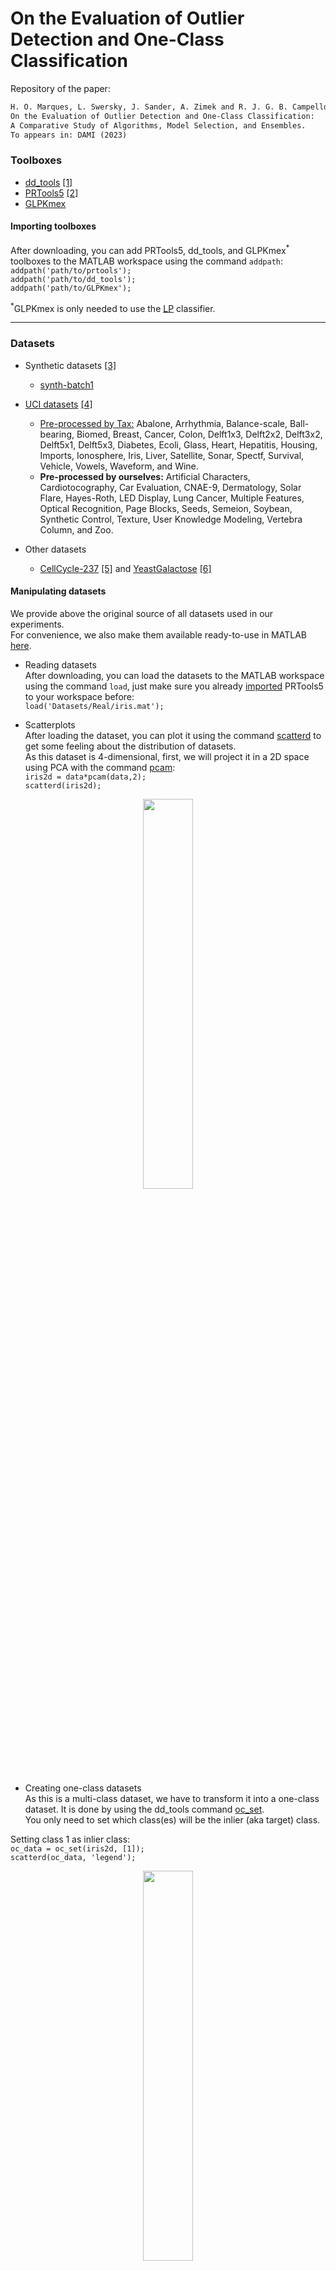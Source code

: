 # On the Evaluation of Outlier Detection and One-Class Classification

Repository of the paper:

```latex
H. O. Marques, L. Swersky, J. Sander, A. Zimek and R. J. G. B. Campello. 
On the Evaluation of Outlier Detection and One-Class Classification: 
A Comparative Study of Algorithms, Model Selection, and Ensembles. 
To appears in: DAMI (2023)
```
### Toolboxes
- [dd_tools](https://www.tudelft.nl/ewi/over-de-faculteit/afdelingen/intelligent-systems/pattern-recognition-bioinformatics/pattern-recognition-bioinformatics/data-and-software/dd-tools) [[1]](#references)</br>
- [PRTools5](http://prtools.tudelft.nl/Guide/37Pages/software.html) [[2]](#references)</br>
- [GLPKmex](http://sourceforge.net/projects/glpkmex/)</br>

#### <a name="importing-toolboxes">Importing toolboxes</a>
After downloading, you can add PRTools5, dd_tools, and GLPKmex<sup>*</sup> toolboxes to the MATLAB workspace using the command ```addpath```: </br>
```addpath('path/to/prtools');``` </br>
```addpath('path/to/dd_tools');```</br>
```addpath('path/to/GLPKmex');```</br>

<sup>*</sup>GLPKmex is only needed to use the [LP](#lp) classifier.

------

### Datasets
- Synthetic datasets [[3]](#references)
  - [synth-batch1](http://www.dbs.ifi.lmu.de/~zimek/publications/KDD2013/synthetic.tar.gz)</br>

- [UCI datasets](https://archive.ics.uci.edu/ml/index.php) [[4]](#references)
  - [Pre-processed by Tax:](http://homepage.tudelft.nl/n9d04/occ/index.html) Abalone, Arrhythmia, Balance-scale, Ball-bearing, Biomed, Breast, Cancer, Colon, Delft1x3, Delft2x2, Delft3x2, Delft5x1, Delft5x3, Diabetes, Ecoli, Glass, Heart, Hepatitis, Housing, Imports, Ionosphere, Iris, Liver, Satellite, Sonar, Spectf, Survival, Vehicle, Vowels, Waveform, and Wine. <br>
  - **Pre-processed by ourselves:** Artificial Characters, Cardiotocography, Car Evaluation, CNAE-9, Dermatology, Solar Flare, Hayes-Roth, LED Display, Lung Cancer, Multiple Features, Optical Recognition, Page Blocks, Seeds, Semeion, Soybean, Synthetic Control, Texture, User Knowledge Modeling, Vertebra Column, and Zoo. <br>

- Other datasets
  - [CellCycle-237](http://faculty.washington.edu/kayee/cluster/normcho_237_4class.txt) [[5]](#references) and [YeastGalactose](https://www.ncbi.nlm.nih.gov/pmc/articles/PMC156590/bin/gb-2003-4-5-r34-s8.txt) [[6]](#references)

#### Manipulating datasets
We provide above the original source of all datasets used in our experiments.</br>
For convenience, we also make them available ready-to-use in MATLAB [here](Datasets).</br>

- Reading datasets</br>
After downloading, you can load the datasets to the MATLAB workspace using the command ```load```, just make sure you already [imported](#importing-toolboxes) PRTools5 to your workspace before: </br>
```load('Datasets/Real/iris.mat');``` </br>

- Scatterplots</br>
After loading the dataset, you can plot it using the command [scatterd](http://www.37steps.com/prhtml/prtools/scatterd.html) to get some feeling about the distribution of datasets.<br>
As this dataset is 4-dimensional, first, we will project it in a 2D space using PCA with the command [pcam](http://www.37steps.com/prhtml/prtools/pcam.html): </br>
```iris2d = data*pcam(data,2);```</br>
```scatterd(iris2d);```</br>
<p align="center"><img src="/Figures/iris2d.png" width="40%" height="40%"></p>

- Creating one-class datasets</br>
As this is a multi-class dataset, we have to transform it into a one-class dataset. It is done by using the dd_tools command [oc_set](https://homepage.tudelft.nl/n9d04/functions/oc_set.html).<br>
You only need to set which class(es) will be the inlier (aka target) class.</br>

Setting class 1 as inlier class:</br>
```oc_data = oc_set(iris2d, [1]);```</br>
```scatterd(oc_data, 'legend');```</br>
<p align="center"><img src="/Figures/oc_iris1.png" width="40%" height="40%"></p>

- Holdout</br>
In order to partition data into training and testing, we can use the command [gendat](http://www.37steps.com/prhtml/prtools/gendat.html). In the example below, we partition the dataset to use 80% for training and hold 20% to test:</br>
```[train, test] = gendat(oc_data, 0.8);```</br>

### Algorithms
- One-class classification algorithms:
  - Gaussian Mixture Model ([GMM](/Algorithms/gmm_dd.m)) [[7]](#references) </br>
We use MATLAB's own implementation for GMM, we just encapsulated it to follow the same pattern used by the dd_tools classifiers.</br>
    - Training </br>
    ```w = gmm_dd(target_class(train), 0, 1);``` </br>
    - Plot </br>
    ```scatterd(oc_data, 'legend');``` </br>
    ```plotc(w)``` </br>
<p align="center"><img src="/Figures/gmm.png" width="40%" height="40%"></p>

  - Parzen Window ([PW](http://homepage.tudelft.nl/n9d04/functions/parzen_dd.html)) [[8]](#references) </br>
We use dd_tools implementation for PW.</br>
      - Training </br>
    ```w = parzen_dd(target_class(train), 0, 0.25);``` </br>
    - Plot </br>
    ```scatterd(oc_data, 'legend');``` </br>
    ```plotc(w)``` </br>
<p align="center"><img src="/Figures/pw.png" width="40%" height="40%"></p>

  - Support Vector Data Description ([SVDD](/Algorithms/libsvdd.m)) [[9]](#references) </br>
We use [LIBSVM](https://www.csie.ntu.edu.tw/~cjlin/libsvmtools/#libsvm_for_svdd_and_finding_the_smallest_sphere_containing_all_data)[[21]](#references) implementation in C++ for SVDD due to the computational burden. We encapsulated it to follow the same pattern used by the dd_tools classifiers.</br>
As this is a C++ implementation, you must compile it before its first use. Make sure a [supported compiler](https://se.mathworks.com/support/requirements/supported-compilers.html) is installed on the machine.
      - Compiling </br>
      ```mex -setup;``` </br>
      ```make``` </br>
      For general troubleshooting, read the LIBSVM [README](/Algorithms/libsvm/matlab/README) file.
      - Training </br>
    ```w = libsvdd(target_class(train), 0, 1);``` </br>
    - Plot </br>
    ```scatterd(oc_data, 'legend');``` </br>
    ```plotc(w)``` </br>
<p align="center"><img src="/Figures/svdd.png" width="40%" height="40%"></p>

  - <a name="lp"> Linear Programming ([LP](http://homepage.tudelft.nl/n9d04/functions/lpdd.html)) [[10]](#references) </a> </br>
We use dd_tools implementation for LP.</br>
      - Training </br>
    ```w = lpdd(target_class(train), 0, 0.25);``` </br>
    - Plot </br>
    ```scatterd(oc_data, 'legend');``` </br>
    ```plotc(w)``` </br>
<p align="center"><img src="/Figures/lpdd.png" width="40%" height="40%"></p>

  - k-Nearest Neighbor Data Description ([kNN<sub>local</sub>](/Algorithms/lknndd.m)) [[11]](#references) </br>
We use our own implementation for kNN<sub>local</sub>, following the same pattern used by the dd_tools classifiers.</br>
      - Training </br>
    ```w = lknndd(target_class(train), 0, 1);``` </br>
    - Plot </br>
    ```scatterd(oc_data, 'legend');``` </br>
    ```plotc(w)``` </br>
<p align="center"><img src="/Figures/lknn.png" width="40%" height="40%"></p>

  - [Auto-Encoder](http://homepage.tudelft.nl/n9d04/functions/autoenc_dd.html) [[12]](#references) </br>
We use dd_tools implementation for Auto-Encoder.</br>
      - Training </br>
    ```w = autoenc_dd(target_class(train), 0, 10);``` </br>
    - Plot </br>
    ```scatterd(oc_data, 'legend');``` </br>
    ```plotc(w)``` </br>
<p align="center"><img src="/Figures/autoenc.png" width="40%" height="40%"></p>

  - Deep SVDD ([DSVDD](/Algorithms/dsvdd.m)) [[13]](#references) </br>
For DSVDD, we use the [authors' implementation](https://github.com/lukasruff/Deep-SAD-PyTorch) in Python, we made some small adjustments to communicate to MATLAB and encapsulated it to follow the same pattern used by the dd_tools classifiers.</br>
Since the implementation is in Python, make sure you have a compatible version of Python and all the required packages installed.</br>
The list of packages required, you can find [here](/Algorithms/Deep-SAD-PyTorch/requirements.txt).</br>
Also, make sure your Python environment is setup up on MATLAB. If not, [check this out](https://se.mathworks.com/help/matlab/ref/pyenv.html).</br>

    - Add Python source to MATLAB env </br>
    ```pathToSAD = fileparts('path/to/Deep-SAD-PyTorch/src/main.py');``` </br>
    ```insert(py.sys.path, int32(0), pathToSAD)``` </br>
     - Training </br>
    ```w = dsvdd(target_class(train), 0, 8);``` </br>
    - Plot </br>
    ```scatterd(oc_data, 'legend');``` </br>
    ```plotc(w)``` </br>
<p align="center"><img src="/Figures/dsvdd.png" width="40%" height="40%"></p>

- Unsupervised outlier detection algorithms adapted to one-class classification
  - k-Nearest Neighbors ([kNN<sub>global</sub>](https://homepage.tudelft.nl/n9d04/functions/knndd.html)) [[14]](#references) </br>
We use dd_tools implementation for kNN<sub>global</sub>.</br>
    - Training </br>
    ```w = knndd(target_class(train), 0, 1);``` </br>
    - Plot </br>
    ```scatterd(oc_data, 'legend');``` </br>
    ```plotc(w)``` </br>
<p align="center"><img src="/Figures/knn.png" width="40%" height="40%"></p>

  - Local Outlier Factor ([LOF](/Algorithms/lof.m)) [[15]](#references) </br>
We use our own implementation for LOF in order to reuse the pre-computed quantities related to instances in the training data. The implementation follows the same pattern used by the dd_tools classifiers.
    - Training </br>
    ```w = lof(target_class(train), 0, 10);``` </br>
    - Plot </br>
    ```scatterd(oc_data, 'legend');``` </br>
    ```plotc(w)``` </br>
<p align="center"><img src="/Figures/lof.png" width="40%" height="40%"></p>

  - Local Correlation Integral ([LOCI](/Algorithms/loci.m)) [[16]](#references) </br>
We use our own implementation for LOCI in order to reuse the pre-computed quantities related to instances in the training data. The implementation follows the same pattern used by the dd_tools classifiers.
    - Training </br>
    ```w = loci(target_class(train), 0, 0.1);``` </br>
    - Plot </br>
    ```scatterd(oc_data, 'legend');``` </br>
    ```plotc(w)``` </br>
<p align="center"><img src="/Figures/loci.png" width="40%" height="40%"></p>

  - Global-Local Outlier Scores from Hierarchies ([GLOSH](/Algorithms/gloshdd.m)) [[17]](#references) </br>
We use the authors' implementation in Java for GLOSH. We also encapsulated it to follow the same pattern used by the dd_tools classifiers.</br>
Since the implementation is in Java, first, we need to import the Java source to the MATLAB environment:</br>

    - Add Java source to MATLAB env </br>
    ```javaaddpath Algorithms/GLOSH/GLOSHDD.jar ```</br>
    ```import ca.ualberta.cs.hdbscanstar.* ```</br>
    - Training </br>
    ```w = gloshdd(target_class(train), 0, 5);``` </br>
    - Plot </br>
    ```scatterd(oc_data, 'legend');``` </br>
    ```plotc(w)``` </br>
<p align="center"><img src="/Figures/glosh.png" width="40%" height="40%"></p>

  - Isolation Forest ([iForest](/Algorithms/iforest_dd.m)) [[18]](#references) </br>
For iForest, we use a [third-part](https://github.com/zhuye88/iForest) MATLAB implementation. We just encapsulated it to follow the same pattern used by the dd_tools classifiers.</br>
    - Training </br>
    ```w = iforest_dd(target_class(train), 0, 256, 60);``` </br>
    - Plot </br>
    ```scatterd(oc_data, 'legend');``` </br>
    ```plotc(w)``` </br>
<p align="center"><img src="/Figures/iforest.png" width="40%" height="40%"></p>

  - Angle-Based Outlier Detection ([ABOD](https://homepage.tudelft.nl/n9d04/functions/abof_dd.html)) [[19]](#references) </br>
We use dd_tools implementation for ABOD.</br>
    - Training </br>
    ```w = abof_dd(target_class(train), 0);``` </br>
    - Plot </br>
    ```scatterd(oc_data, 'legend');``` </br>
    ```plotc(w)``` </br>
<p align="center"><img src="/Figures/abod.png" width="40%" height="40%"></p>

  - Subspace Outlier Degree ([SOD](/Algorithms/sod.m)) [[20]](#references) </br>
For SOD, we use our own implementation based on [ELKI](https://elki-project.github.io/)[[22]](#references) implementation. We also encapsulated it to follow the same pattern used by the dd_tools classifiers.</br>
    - Training </br>
    ```w = sod(target_class(train), 0, 10);``` </br>
    - Plot </br>
    ```scatterd(oc_data, 'legend');``` </br>
    ```plotc(w)``` </br>
<p align="center"><img src="/Figures/sod.png" width="40%" height="40%"></p>

### Measures
Once the classifier is trained, we can compute its performance using different measures. </br>
We use the following performance measures in our experiments: </br>
  - Area Under the ROC Curve ([ROC AUC](https://homepage.tudelft.nl/n9d04/functions/dd_roc.html)) [[23]](#references) </br>
  ```dd_auc(dd_roc(test*w));```</br>
  - Adjusted Precision-at-n ([AdjustedPrec@n](/Measures/dd_precatn.m)) [[23]](#references) </br>
  ```dd_precatn(test*w);```</br>
  - Matthews Correlation Coefficient ([MCC](/Measures/dd_mcc.m)) [[24]](#references) </br>
  ```dd_mcc(test*w);```</br>

### Model Selection
  - [Cross-validation](http://homepage.tudelft.nl/n9d04/functions/dd_crossval.html) [[25]](#references) (supervised) </br>
    ```matlab
    nrfolds = 10;
    err = zeros(nrfolds, 1);
    I = nrfolds;
    for j=1:nrfolds
        %x - training set, z - test set
        [x,z,I] = dd_crossval(train, I);
        %training
        w = gmm_dd(x, 0, 1);
        %test
        err(j) = dd_auc(dd_roc(z*w));
    end
    mean(err)
    ```
  - Self-adaptive Data Shifting ([SDS](/MS/sds.m)) [[26]](#references) (unsupervised) </br>
    - Generation of data: </br>
  ```[sds_targets, sds_outliers] = sds(target_class(train));```</br>
  
    - Classifier error: </br>
     ```matlab
     	  % Error on target class
	  err_t = dd_error(sds_targets*w);
	  
	  % Error on outlier class
	  err_o = dd_error(sds_outliers*w);
	  
	  % classifier error
	  err_sds = err_t(1) + err_o(2);
     ```
  
  - [Perturbation](/MS/perturbation.m) [[27]](#references) (unsupervised) </br>
    - Generation of data: </br>
  ```nrinst = 20;```</br>
  ```pert_targets = perturbation(target_class(train), nrinst, 0.5);```</br>
  
    - Classifier error: </br>
    ```matlab
    % Error on target class (cross-validation without outliers)
    nrfolds = 10;
    err_t = zeros(nrfolds, 1);
    I = nrfolds;
    for j = 1:nrfolds
        %x - training set, z - test set
        [x,z,I] = dd_crossval(target_class(train), I);
        %training
        w = gmm_dd(x, 0, 1);
        %test
        err_xval = dd_error(z, w);
        err_t(j) = err_xval(1);
    end
    
    % Error on outlier class (perturbed data)
    err_o = zeros(nrinst, 1);
    for j = 1:nrinst
      err_pert = dd_error(pert_targets{j}*w);
			err_o(j) = err_pert(2);
    end
    
    % classifier error
    err_pert = mean(err_t) + mean(err_o);
    ```

  - [Uniform Objects](https://homepage.tudelft.nl/n9d04/functions/gendatout.html) [[28]](#references) (unsupervised) </br>
    - Generation of data: </br>
  ```unif_targets = gendatout(target_class(train), 100000);```</br>
   
   - Classifier error: </br>
  ```matlab
    % Error on target class (cross-validation without outliers)
    nrfolds = 10;
    err_t = zeros(nrfolds, 1);
    I = nrfolds;
    for j = 1:nrfolds
        %x - training set, z - test set
        [x,z,I] = dd_crossval(target_class(train), I);
        %training
        w = gmm_dd(x, 0, 1);
        %test
        err_xval = dd_error(z, w);
        err_t(j) = err_xval(1);
    end
    
    % Error on outlier class (uniform data)
    err_o = dd_error(unif_targets*w);
 
    % classifier error
    err_unif = mean(err_t) + err_o(2);
   ```

### Ensembles
  - Reciprocal Rank Fusion ([RRF](/Ensembles/RRF_dd.m)) [[29]](#references)

## <a name="references">References</a>
[1] D. M. J. Tax: DDtools, the Data Description Toolbox for Matlab. Version 2.1.3, Delft University of Technology, 2018<br>
[2] R. P. W. Duin, P. Juszczak, P. Paclik, E. Pekalska, D. de Ridder, D. M. J. Tax, S. Verzakov: PRTools: A Matlab Toolbox for Pattern Recognition. Version 5.4.2, Delft University of Technology, 2018<br>
[3] A. Zimek, M. Gaudet, R. J. G. B. Campello, J. Sander: Subsampling for Efficient and Effective Unsupervised Outlier Detection Ensembles. SIGKDD, 2013.<br>
[4] D. Dua, C. Graff: UCI Machine Learning Repository. University of California, 2019. <br>
[5] K. Y. Yeung, C. Fraley, A. Murua, A. E. Raftery, W. L. Ruzzo: Model-Based Clustering and Data Transformations for Gene Expression Data. Bioinformatics,  2001. <br>
[6] K. Y. Yeung, M. Medvedovic, R. E. Bumgarner: Clustering Gene-Expression Data with Repeated Measurements. Genome Biology, 2003. <br>
[7] C. M. Bishop: Pattern Recognition and Machine Learning. Springer, 2006. <br>
[8] E. Parzen: On Estimation of a Probability Density Function and Mode. The Annals of Mathematical Statistics, 1962. <br>
[9] D. M. J. Tax, R. P. W. Duin: Support Vector Data Description. Machine Learning, 2004. <br>
[10] E. Pekalska, D. M. J. Tax, R. P. W. Duin: One-Class LP Classifiers for Dissimilarity Representations. NIPS, 2002. <br>
[11] D. de Ridder, D. M. J. Tax, R. P. W. Duin: An Experimental Comparison of One-Class Classification Methods. ASCI, 1998. <br>
[12] N. Japkowicz, C. Myers, M. A. Gluck: A Novelty Detection Approach to Classification. IJCAI, 1995. <br>
[13] L. Ruff, N. Görnitz, L. Deecke, S. A. Siddiqui, A. Binder, E. Müller, M. Kloft: Deep One-Class Classification. ICML, 2018. <br>
[14] S. Ramaswamy, R. Rastogi, K. Shim: Efficient Algorithms for Mining Outliers from Large Data Sets. SIGMOD, 2000. <br>
[15] M. M. Breunig, H. Kriegel, R. T. Ng, J. Sander: LOF: Identifying Density-Based Local Outliers. SIGMOD, 2000. <br>
[16] S. Papadimitriou, H. Kitagawa, P. B. Gibbons, C. Faloutsos: LOCI: Fast Outlier Detection using the Local Correlation Integral. ICDE, 2003. <br>
[17] R. J. G. B. Campello, D. Moulavi, A. Zimek, J. Sander: Hierarchical Density Estimates for Data Clustering, Visualization, and Outlier Detection. TKDD, 2015. <br>
[18] F. T. Liu, K. M. Ting, Z. Zhou: Isolation-Based Anomaly Detection. TKDD, 2012. <br>
[19] H. Kriegel, M. Schubert, A. Zimek: Angle-Based Outlier Detection in High-Dimensional Data. SIGKDD, 2008. <br>
[20] H. Kriegel, P. Kröger, E. Schubert, A. Zimek: Outlier Detection in Axis-Parallel Subspaces of High Dimensional Data. PAKDD, 2009. <br>
[21] C.-C. Chang, C.-J. Lin: LIBSVM: A Library for Support Vector Machines. TIST, 2011. <br>
[22] E. Schubert, A. Zimek: ELKI: A large open-source library for data analysis. ELKI Release 0.7.5, CoRR arXiv 1902.03616, 2019. <br>
[23] G. O. Campos, A. Zimek, J. Sander, R. J. G. B. Campello, B. Micenková, E. Schubert, I. Assent, M. E. Houle: On the Evaluation of Unsupervised Outlier Detection: Measures, Datasets, and an Empirical Study. DAMI, 2016. <br>
[24] B. W. Matthews: Comparison of the Predicted and Observed Secondary Structure of T4 Phage Lysozyme. BBA, 1975. <br>
[25] J. Han, M. Kamber, J. Pei: Data Mining: Concepts and Techniques. Morgan Kaufmann, 2011. <br>
[26] S. Wang, Q. Liu, E. Zhu, F. Porikli, J. Yin: Hyperparameter Selection of One-Class Support Vector Machine by Self-Adaptive Data Shifting. Pattern Recognition, 2018. <br>
[27] H. O. Marques: Evaluation and Model Selection for Unsupervised Outlier Detection and One-Class Classification. PhD thesis, University of São Paulo, 2011. <br>
[28] D. M. J. Tax, R. P. W. Duin: Uniform Object Generation for Optimizing One-class Classifiers. JMLR, 2001. <br>
[29] G. V. Cormack, C. L. A. Clarke, S Büttcher: Reciprocal Rank Fusion Outperforms Condorcet and Individual Rank Learning Methods. SIGIR, 2009. <br>
